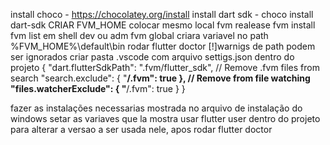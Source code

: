 install choco - https://chocolatey.org/install
install dart sdk - choco install dart-sdk
CRIAR FVM_HOME colocar mesmo local
fvm realease 
fvm install <versions>
fvm list
em shell dev ou adm
fvm global <versao>
criara variavel no path %FVM_HOME%\default\bin
rodar flutter doctor
[!]warnigs de path podem ser ignorados
criar pasta .vscode com arquivo settigs.json dentro do projeto
{
  "dart.flutterSdkPath": ".fvm/flutter_sdk",
  // Remove .fvm files from search
  "search.exclude": {
    "**/.fvm": true
  },
  // Remove from file watching
  "files.watcherExclude": {
    "**/.fvm": true
  }
}

fazer as instalações necessarias mostrada no arquivo de instalação do windows
setar as variaves que la mostra
usar flutter user<version> dentro do projeto para alterar a versao a ser usada nele, apos rodar flutter doctor


